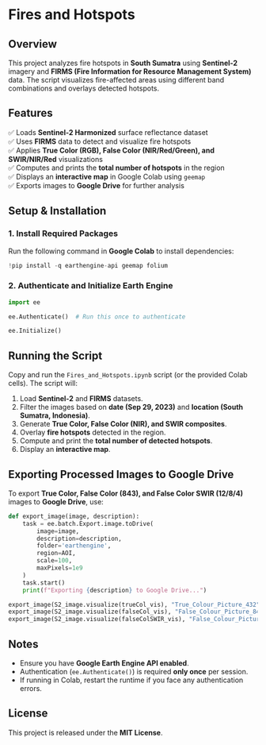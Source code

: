 # Fires and Hotspots

## Overview
This project analyzes fire hotspots in **South Sumatra** using **Sentinel-2** imagery and **FIRMS (Fire Information for Resource Management System)** data. The script visualizes fire-affected areas using different band combinations and overlays detected hotspots.

## Features
✅ Loads **Sentinel-2 Harmonized** surface reflectance dataset  
✅ Uses **FIRMS** data to detect and visualize fire hotspots  
✅ Applies **True Color (RGB), False Color (NIR/Red/Green), and SWIR/NIR/Red** visualizations  
✅ Computes and prints the **total number of hotspots** in the region  
✅ Displays an **interactive map** in Google Colab using `geemap`  
✅ Exports images to **Google Drive** for further analysis  

## Setup & Installation
### 1. Install Required Packages
Run the following command in **Google Colab** to install dependencies:
```python
!pip install -q earthengine-api geemap folium
```

### 2. Authenticate and Initialize Earth Engine
```python
import ee

ee.Authenticate()  # Run this once to authenticate

ee.Initialize()
```

## Running the Script
Copy and run the `Fires_and_Hotspots.ipynb` script (or the provided Colab cells). The script will:
1. Load **Sentinel-2** and **FIRMS** datasets.
2. Filter the images based on **date (Sep 29, 2023)** and **location (South Sumatra, Indonesia)**.
3. Generate **True Color, False Color (NIR), and SWIR composites**.
4. Overlay **fire hotspots** detected in the region.
5. Compute and print the **total number of detected hotspots**.
6. Display an **interactive map**.

## Exporting Processed Images to Google Drive
To export **True Color, False Color (843), and False Color SWIR (12/8/4)** images to **Google Drive**, use:
```python
def export_image(image, description):
    task = ee.batch.Export.image.toDrive(
        image=image,
        description=description,
        folder='earthengine',
        region=AOI,
        scale=100,
        maxPixels=1e9
    )
    task.start()
    print(f"Exporting {description} to Google Drive...")

export_image(S2_image.visualize(trueCol_vis), "True_Colour_Picture_432")
export_image(S2_image.visualize(falseCol_vis), "False_Colour_Picture_843")
export_image(S2_image.visualize(falseColSWIR_vis), "False_Colour_Picture_1284")
```

## Notes
- Ensure you have **Google Earth Engine API enabled**.
- Authentication (`ee.Authenticate()`) is required **only once** per session.
- If running in Colab, restart the runtime if you face any authentication errors.

## License
This project is released under the **MIT License**.
